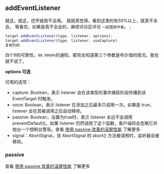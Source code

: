 ## addEventListener

就这，就这，还怀疑我不会用。 我就真觉得，看到这里的有50%以上，就真不全会。 等看完，如果是真不全会的，麻烦评论区评论 `一起围观作者`。 ;

```js
target.addEventListener(type, listener, options);
target.addEventListener(type, listener, useCapture)
复制代码
```

四个9的可靠性，`99.9999%`的通知，都完全知道第三个参数是布尔值的情况。我也就不说了。

**options 可选**

可用的选项：

- capture:  Boolean，表示 listener 会在该类型的事件捕获阶段传播到该 EventTarget 时触发。
- once:  Boolean，表示 listener 在添加之后最多只调用一次。如果是 true， listener 会在其被调用之后自动移除。
- passive: Boolean，设置为true时，表示 listener 永远不会调用 preventDefault()。如果 listener 仍然调用了这个函数，客户端将会忽略它并抛出一个控制台警告。查看 [使用 passive 改善的滚屏性能](https://link.juejin.cn?target=https%3A%2F%2Fdeveloper.mozilla.org%2Fzh-CN%2Fdocs%2FWeb%2FAPI%2FEventTarget%2FaddEventListener%23%E4%BD%BF%E7%94%A8_passive_%E6%94%B9%E5%96%84%E7%9A%84%E6%BB%9A%E5%B1%8F%E6%80%A7%E8%83%BD) 了解更多.
- signal：AbortSignal，该 AbortSignal 的 abort() 方法被调用时，监听器会被移除。




### passive

查看 [使用 passive 改善的滚屏性能](https://link.juejin.cn/?target=https%3A%2F%2Fdeveloper.mozilla.org%2Fzh-CN%2Fdocs%2FWeb%2FAPI%2FEventTarget%2FaddEventListener%23%E4%BD%BF%E7%94%A8_passive_%E6%94%B9%E5%96%84%E7%9A%84%E6%BB%9A%E5%B1%8F%E6%80%A7%E8%83%BD) 了解更多